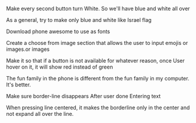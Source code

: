 
<!-- to do list -->

Make every second button turn White. So we'll have blue and white all over

As a general, try to make only blue and white like Israel flag 

Download phone awesome to use as fonts

Create a choose from image section that allows the user to input emojis or images.or images

Make it so that if a button is not available for whatever reason, once User hover on it, it will show red instead of green

The fun family in the phone is different from the fun family in my computer. It's better.

Make sure border-line disappears After user done Entering text


When pressing line centered, it makes the borderline only in the center and not expand all over the line.